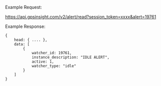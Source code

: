 Example Request:

https://api.gpsinsight.com/v2/alert/read?session_token=xxxx&alert=19761

Example Response: 

    {
        head: { .... },
        data: [
            {
                watcher_id: 19761,
                instance_description: "IDLE ALERT",
                active: 1,
                watcher_type: "idle"
            }
        ]
    }
